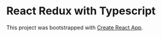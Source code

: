 # React Redux with Typescript

This project was bootstrapped with [Create React App](https://github.com/facebook/create-react-app).
